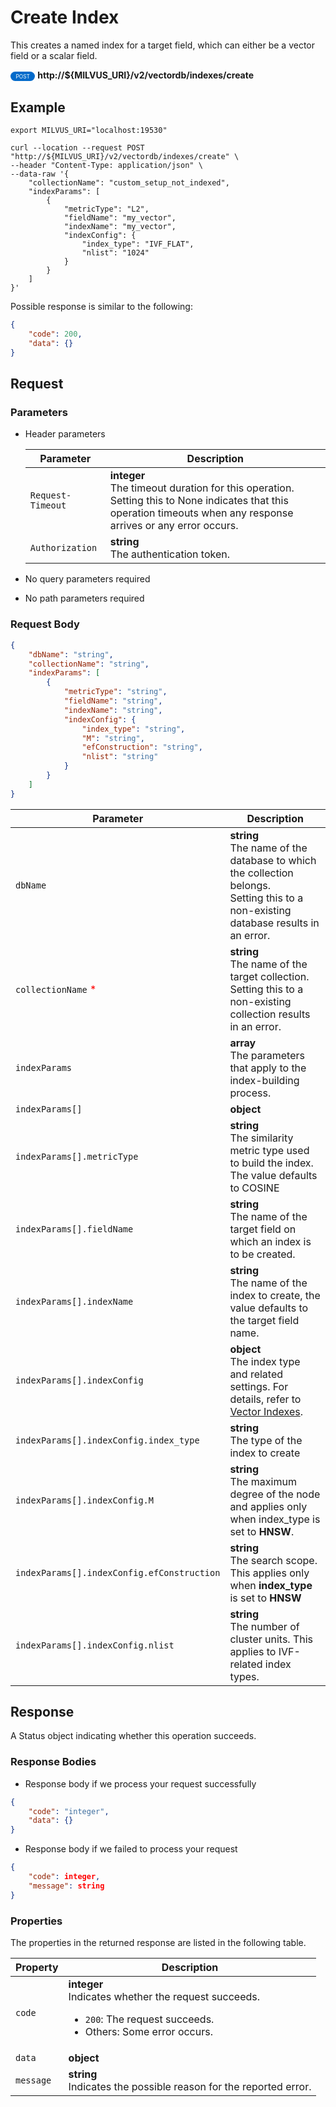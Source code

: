 # Create Index

This creates a named index for a target field, which can either be a vector field or a scalar field.

<div>
    <div style="display: inline-block; background: #026aca; font-size: 0.6em; border-radius: 10px; color: #ffffff; padding: 0.3em 1em;">
        <span>POST</span>
    </div>
    <span style="font-weight: bold;">  http://${MILVUS_URI}/v2/vectordb/indexes/create</span>
</div>



## Example

```shell
export MILVUS_URI="localhost:19530"

curl --location --request POST "http://${MILVUS_URI}/v2/vectordb/indexes/create" \
--header "Content-Type: application/json" \
--data-raw '{
    "collectionName": "custom_setup_not_indexed",
    "indexParams": [
        {
            "metricType": "L2",
            "fieldName": "my_vector",
            "indexName": "my_vector",
            "indexConfig": {
                "index_type": "IVF_FLAT",
                "nlist": "1024"
            }
        }
    ]
}'
```
Possible response is similar to the following:
```json
{
    "code": 200,
    "data": {}
}
```

## Request

### Parameters

- Header parameters

    | Parameter        | Description                                                                               |
    |------------------|-------------------------------------------------------------------------------------------|
    | `Request-Timeout`  | **integer**<br/>The timeout duration for this operation.<br/>Setting this to None indicates that this operation timeouts when any response arrives or any error occurs.|
    | `Authorization`  | **string**<br/>The authentication token.|

- No query parameters required

- No path parameters required

### Request Body

```json
{
    "dbName": "string",
    "collectionName": "string",
    "indexParams": [
        {
            "metricType": "string",
            "fieldName": "string",
            "indexName": "string",
            "indexConfig": {
                "index_type": "string",
                "M": "string",
                "efConstruction": "string",
                "nlist": "string"
            }
        }
    ]
}
```

| Parameter        | Description                                                                               |
|------------------|-------------------------------------------------------------------------------------------|
| `dbName`  | __string__<br/>The name of the database to which the collection belongs.<br/>Setting this to a non-existing database results in an error.  |
| `collectionName` <span style="color:red">*</span> | __string__<br/>The name of the target collection.<br/>Setting this to a non-existing collection results in an error.  |
| `indexParams` | __array__<br/>The parameters that apply to the index-building process. |
| `indexParams[]` | __object__<br/> |
| `indexParams[].metricType`  | __string__<br/>The similarity metric type used to build the index.<br/>The value defaults to COSINE  |
| `indexParams[].fieldName`  | __string__<br/>The name of the target field on which an index is to be created.  |
| `indexParams[].indexName`  | __string__<br/>The name of the index to create, the value defaults to the target field name.  |
| `indexParams[].indexConfig` | __object__<br/>The index type and related settings. For details, refer to [Vector Indexes](https://milvus.io/docs/index.md). |
| `indexParams[].indexConfig.index_type`  | __string__<br/>The type of the index to create  |
| `indexParams[].indexConfig.M`  | __string__<br/>The maximum degree of the node and applies only when index_type is set to __HNSW__.  |
| `indexParams[].indexConfig.efConstruction`  | __string__<br/>The search scope. This applies only when **index_type** is set to **HNSW**  |
| `indexParams[].indexConfig.nlist`  | __string__<br/>The number of cluster units. This applies to IVF-related index types.  |

## Response

A Status object indicating whether this operation succeeds.

### Response Bodies

- Response body if we process your request successfully

```json
{
    "code": "integer",
    "data": {}
}
```

- Response body if we failed to process your request

```json
{
    "code": integer,
    "message": string
}
```

### Properties

The properties in the returned response are listed in the following table.

| Property | Description                                                                                                                                 |
|----------|---------------------------------------------------------------------------------------------------------------------------------------------|
| `code`   | __integer__<br/>Indicates whether the request succeeds.<br/><ul><li>`200`: The request succeeds.</li><li>Others: Some error occurs.</li></ul> |
| `data` | __object__<br/> |
| `message`  | __string__<br/>Indicates the possible reason for the reported error. |
